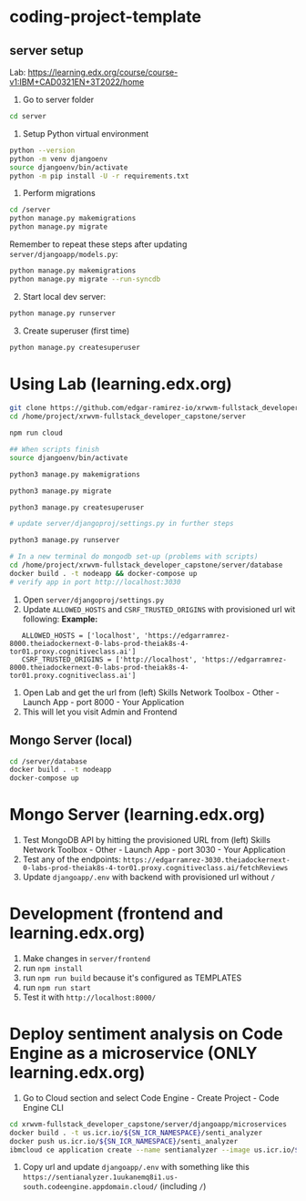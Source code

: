 # coding-project-template

## server setup

Lab: https://learning.edx.org/course/course-v1:IBM+CAD0321EN+3T2022/home

1. Go to server folder

```bash
cd server
```

1. Setup Python virtual environment

```bash
python --version
python -m venv djangoenv
source djangoenv/bin/activate
python -m pip install -U -r requirements.txt
```

1. Perform migrations

```bash
cd /server
python manage.py makemigrations
python manage.py migrate
```

Remember to repeat these steps after updating `server/djangoapp/models.py`:

```bash
python manage.py makemigrations
python manage.py migrate --run-syncdb
```

2. Start local dev server:

```bash
python manage.py runserver
```

3. Create superuser (first time)

```bash
python manage.py createsuperuser
```

# Using Lab (learning.edx.org)

```bash
git clone https://github.com/edgar-ramirez-io/xrwvm-fullstack_developer_capstone.git
cd /home/project/xrwvm-fullstack_developer_capstone/server

npm run cloud

## When scripts finish
source djangoenv/bin/activate

python3 manage.py makemigrations

python3 manage.py migrate

python3 manage.py createsuperuser

# update server/djangoproj/settings.py in further steps

python3 manage.py runserver

# In a new terminal do mongodb set-up (problems with scripts)
cd /home/project/xrwvm-fullstack_developer_capstone/server/database
docker build . -t nodeapp && docker-compose up
# verify app in port http://localhost:3030
```

1. Open `server/djangoproj/settings.py`
1. Update `ALLOWED_HOSTS` and `CSRF_TRUSTED_ORIGINS` with provisioned url wit following:
   **Example:**

```
   ALLOWED_HOSTS = ['localhost', 'https://edgarramrez-8000.theiadockernext-0-labs-prod-theiak8s-4-tor01.proxy.cognitiveclass.ai']
   CSRF_TRUSTED_ORIGINS = ['http://localhost', 'https://edgarramrez-8000.theiadockernext-0-labs-prod-theiak8s-4-tor01.proxy.cognitiveclass.ai']
```

1. Open Lab and get the url from (left) Skills Network Toolbox - Other - Launch App - port 8000 - Your Application
1. This will let you visit Admin and Frontend

## Mongo Server (local)

```bash
cd /server/database
docker build . -t nodeapp
docker-compose up
```

# Mongo Server (learning.edx.org)

1. Test MongoDB API by hitting the provisioned URL from (left) Skills Network Toolbox - Other - Launch App - port 3030 - Your Application
1. Test any of the endpoints: `https://edgarramrez-3030.theiadockernext-0-labs-prod-theiak8s-4-tor01.proxy.cognitiveclass.ai/fetchReviews`
1. Update `djangoapp/.env` with backend with provisioned url without `/`

# Development (frontend and learning.edx.org)

1. Make changes in `server/frontend`
1. run `npm install`
1. run `npm run build` because it's configured as TEMPLATES
1. run `npm run start`
1. Test it with `http://localhost:8000/`

# Deploy sentiment analysis on Code Engine as a microservice (ONLY learning.edx.org)

1. Go to Cloud section and select Code Engine - Create Project - Code Engine CLI

```bash
cd xrwvm-fullstack_developer_capstone/server/djangoapp/microservices
docker build . -t us.icr.io/${SN_ICR_NAMESPACE}/senti_analyzer
docker push us.icr.io/${SN_ICR_NAMESPACE}/senti_analyzer
ibmcloud ce application create --name sentianalyzer --image us.icr.io/${SN_ICR_NAMESPACE}/senti_analyzer --registry-secret icr-secret --port 5000
```

1. Copy url and update `djangoapp/.env` with something like this `https://sentianalyzer.1uukanemq8i1.us-south.codeengine.appdomain.cloud/` (including `/`)

